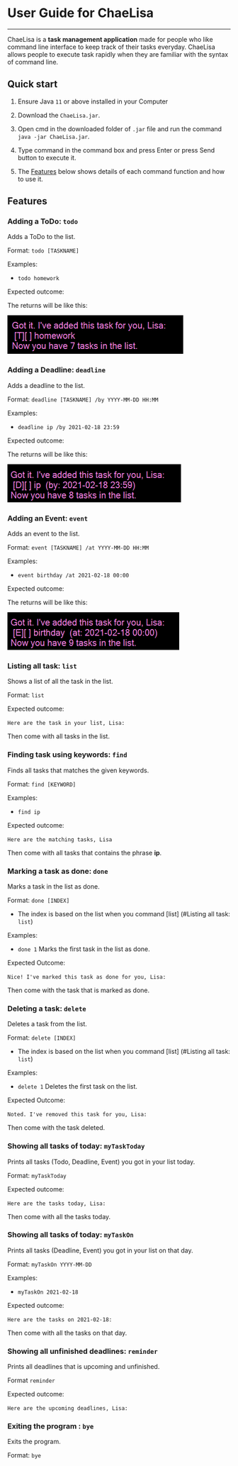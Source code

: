 # User Guide for ChaeLisa

---

ChaeLisa is a **task management application** made for people who like command line interface to keep track of their tasks everyday. ChaeLisa allows people to execute task rapidly when they are familiar with the syntax of command line.
 
## Quick start

1. Ensure Java `11` or above installed in your Computer

1. Download the `ChaeLisa.jar`.

1. Open cmd in the downloaded folder of `.jar` file and run the command `java -jar ChaeLisa.jar`.

1. Type command in the command box and press Enter or press Send button to execute it.

1. The [Features](#Features) below shows details of each command function and how to use it.


## Features 

### Adding a ToDo: `todo`

Adds a ToDo to the list.

Format: `todo [TASKNAME]`

Examples:
* `todo homework`

Expected outcome:

The returns will be like this:

![return of todo command](todoCommandOutput.png)


### Adding a Deadline: `deadline`

Adds a deadline to the list.

Format: `deadline [TASKNAME] /by YYYY-MM-DD HH:MM`

Examples:
* `deadline ip /by 2021-02-18 23:59`

Expected outcome:

The returns will be like this:

![return of deadline command](deadlineCommandOutput.png)


### Adding an Event: `event`

Adds an event to the list.

Format: `event [TASKNAME] /at YYYY-MM-DD HH:MM`

Examples:
* `event birthday /at 2021-02-18 00:00`

Expected outcome:

The returns will be like this:

![return of event command](eventCommandOutput.png)


### Listing all task: `list`

Shows a list of all the task in the list.

Format: `list`

Expected outcome:

`Here are the task in your list, Lisa:`

Then come with all tasks in the list.


### Finding task using keywords: `find`

Finds all tasks that matches the given keywords.

Format: `find [KEYWORD]`

Examples:
* `find ip`

Expected outcome:

`Here are the matching tasks, Lisa`

Then come with all tasks that contains the phrase **ip**.


### Marking a task as done: `done`

Marks a task in the list as done.

Format: `done [INDEX]`
* The index is based on the list when you command [list] (#Listing all task: `list`)

Examples:
* `done 1` Marks the first task in the list as done. 

Expected Outcome:  

`Nice! I've marked this task as done for you, Lisa:`  

Then come with the task that is marked as done.


### Deleting a task: `delete`

Deletes a task from the list.

Format: `delete [INDEX]`
* The index is based on the list when you command [list] (#Listing all task: `list`)

Examples:
* `delete 1` Deletes the first task on the list.

Expected Outcome:

`Noted. I've removed this task for you, Lisa:`

Then come with the task deleted.


### Showing all tasks of today: `myTaskToday`

Prints all tasks (Todo, Deadline, Event) you got in your list today.

Format: `myTaskToday`

Expected outcome:

`Here are the tasks today, Lisa:`

Then come with all the tasks today.


### Showing all tasks of today: `myTaskOn`

Prints all tasks (Deadline, Event) you got in your list on that day.

Format: `myTaskOn YYYY-MM-DD`

Examples:
* `myTaskOn 2021-02-18`

Expected outcome:

`Here are the tasks on 2021-02-18:`

Then come with all the tasks on that day.


### Showing all unfinished deadlines: `reminder`

Prints all deadlines that is upcoming and unfinished.

Format `reminder`

Expected outcome:

`Here are the upcoming deadlines, Lisa:`


### Exiting the program : `bye`

Exits the program.

Format: `bye`



